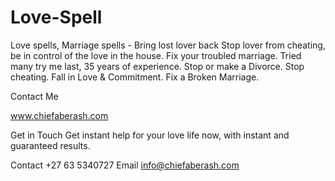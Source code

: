 # Love-Spell
Love spells, Marriage spells - Bring lost lover back Stop lover from cheating, be in control of the love in the house. Fix your troubled marriage. Tried many try me last, 35 years of experience. Stop or make a Divorce. Stop cheating. Fall in Love &amp; Commitment. Fix a Broken Marriage.

Contact Me

www.chiefaberash.com

Get in Touch
Get instant help for your love life now, with instant and guaranteed results. 

Contact
+27 63 5340727
Email
info@chiefaberash.com
